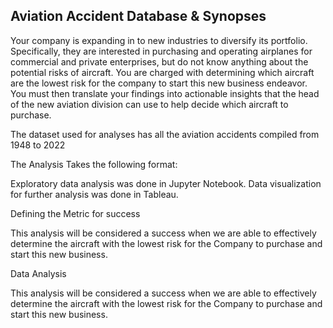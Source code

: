 ## Aviation Accident Database & Synopses

Your company is expanding in to new industries to diversify its portfolio. Specifically, they are interested in purchasing and operating airplanes for commercial and private enterprises, but do not know anything about the potential risks of aircraft. You are charged with determining which aircraft are the lowest risk for the company to start this new business endeavor. You must then translate your findings into actionable insights that the head of the new aviation division can use to help decide which aircraft to purchase.

The dataset used for analyses has all the aviation accidents compiled from 1948 to 2022

The Analysis Takes the following format:

Exploratory data analysis was done in Jupyter Notebook. Data visualization for further analysis was done in Tableau.

Defining the Metric for success

This analysis will be considered a success when we are able to effectively determine the aircraft with the lowest risk for the Company to purchase and start this new business.

Data Analysis

This analysis will be considered a success when we are able to effectively determine the aircraft with the lowest risk for the Company to purchase and start this new business.
